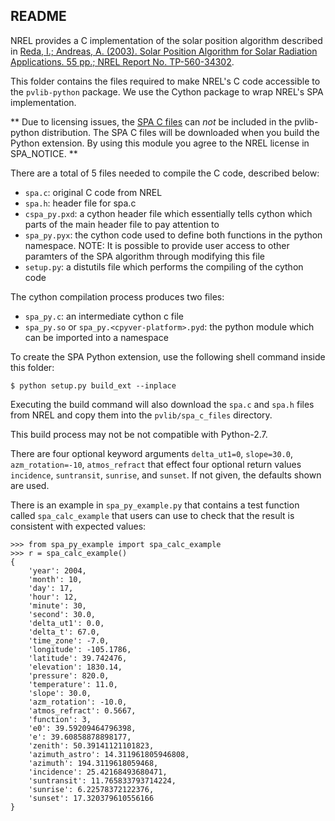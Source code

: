 README
------

NREL provides a C implementation of the solar position algorithm described in
[Reda, I.; Andreas, A. (2003). Solar Position Algorithm for Solar Radiation Applications. 55 pp.; NREL Report No. TP-560-34302](http://www.nrel.gov/docs/fy08osti/34302.pdf).

This folder contains the files required to make NREL's C code accessible
to the ``pvlib-python`` package. We use the Cython package to wrap NREL's SPA 
implementation. 

** Due to licensing issues, the [SPA C files](http://www.nrel.gov/midc/spa) can
_not_ be included in the pvlib-python distribution. The SPA C files will be
downloaded when you build the Python extension. By using this module you agree
to the NREL license in SPA_NOTICE. **

There are a total of 5 files needed to compile the C code, described below:

* ``spa.c``: original C code from NREL 
* ``spa.h``: header file for spa.c
* ``cspa_py.pxd``: a cython header file which essentially tells cython which
  parts of the main header file to pay attention to
* ``spa_py.pyx``: the cython code used to define both functions in the python
  namespace. NOTE: It is possible to provide user access to other paramters of
  the SPA algorithm through modifying this file 
* ``setup.py``: a distutils file which performs the compiling of the cython code

The cython compilation process produces two files:
* ``spa_py.c``: an intermediate cython c file
* ``spa_py.so`` or ``spa_py.<cpyver-platform>.pyd``: the python module which
  can be imported into a namespace

To create the SPA Python extension, use the following shell command inside this
folder:

    $ python setup.py build_ext --inplace

Executing the build command will also download the ``spa.c`` and ``spa.h``
files from NREL and copy them into the ``pvlib/spa_c_files`` directory.

This build process may not be not compatible with Python-2.7.

There are four optional keyword arguments `delta_ut1=0`, `slope=30.0`,
`azm_rotation=-10`, `atmos_refract` that effect four optional return values
`incidence`, `suntransit`, `sunrise`, and `sunset`. If not given, the defaults
shown are used.

There is an example in `spa_py_example.py` that contains a test function called
`spa_calc_example` that users can use to check that the result is consistent
with expected values:

    >>> from spa_py_example import spa_calc_example
    >>> r = spa_calc_example()
    {
        'year': 2004,
        'month': 10,
        'day': 17,
        'hour': 12,
        'minute': 30,
        'second': 30.0,
        'delta_ut1': 0.0,
        'delta_t': 67.0,
        'time_zone': -7.0,
        'longitude': -105.1786,
        'latitude': 39.742476,
        'elevation': 1830.14,
        'pressure': 820.0,
        'temperature': 11.0,
        'slope': 30.0,
        'azm_rotation': -10.0,
        'atmos_refract': 0.5667,
        'function': 3,
        'e0': 39.59209464796398,
        'e': 39.60858878898177,
        'zenith': 50.39141121101823,
        'azimuth_astro': 14.311961805946808,
        'azimuth': 194.3119618059468,
        'incidence': 25.42168493680471,
        'suntransit': 11.765833793714224,
        'sunrise': 6.22578372122376,
        'sunset': 17.320379610556166
    }
